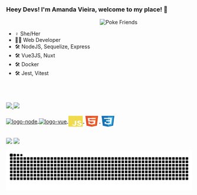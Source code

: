 
<div style="display: inline_block">
  <h3>Heey Devs! I'm Amanda Vieira, welcome to my place! 👋</h3>
  <img  align="right" alt="Poke Friends" height="150em" width="250em" src="https://cdn-images-1.medium.com/max/800/1*g2tj9sjM54AenJqb2nE2xA.gif" /> 
  <br/>
</div>

<div>
  <ul class="none">    
    <li>♀️ She/Her</li>
    <li>👩‍💻 Web Developer </li>
    <li>🛠️ NodeJS, Sequelize, Express</li>
    <li>🛠️ Vue3JS, Nuxt</li>
    <li>🛠️ Docker </li>
    <li>🛠️ Jest, Vitest </li>
  </ul>
</div>
<br/>
<br/>
<br/>

<div>
  <a href="https://github.com/vieiramanda">
  <img height="180em" src="https://github-readme-stats.vercel.app/api?username=vieiramanda&show_icons=true&theme=tokyonight&include_all_commits=true&count_private=true"/>
  <img height="180em" src="https://github-readme-stats.vercel.app/api/top-langs/?username=vieiramanda&layout=compact&langs_count=7&theme=tokyonight"/>
</div>
  
<div style="display: inline_block"><br>
  <img align="center" alt="logo-node" height="30" width="40" src="https://cdn.jsdelivr.net/gh/devicons/devicon@latest/icons/nodejs/nodejs-plain-wordmark.svg" />
  <img align="center" alt="logo-vue" height="30" width="40" src="https://cdn.jsdelivr.net/gh/devicons/devicon@latest/icons/vuejs/vuejs-original-wordmark.svg" />
  <img align="center" alt="logo-Js" height="30" width="40" src="https://raw.githubusercontent.com/devicons/devicon/master/icons/javascript/javascript-plain.svg">
  <img align="center" alt="logo-HTML" height="30" width="40" src="https://raw.githubusercontent.com/devicons/devicon/master/icons/html5/html5-original.svg">
  <img align="center" alt="logo-CSS" height="30" width="40" src="https://raw.githubusercontent.com/devicons/devicon/master/icons/css3/css3-original.svg">
</div>

  ##
  
<div>
  <a href = "mailto:amandavc27@gmail.com"><img src="https://img.shields.io/badge/Gmail-D14836?style=for-the-badge&logo=gmail&logoColor=white" target="_blank"></a>
  <a href="https://www.linkedin.com/in/amanda-vieira-69bbb289" target="_blank"><img src="https://img.shields.io/badge/-LinkedIn-%230077B5?style=for-the-badge&logo=linkedin&logoColor=white" target="_blank"></a> 
</div>
  
   ![Snake animation](https://github.com/vieiramanda/vieiramanda/blob/output/github-contribution-grid-snake.svg)
